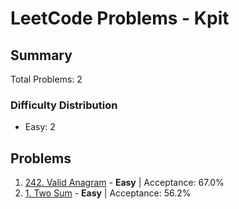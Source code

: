 # LeetCode Problems - Kpit

## Summary
Total Problems: 2

### Difficulty Distribution

- Easy: 2

## Problems

1. [242. Valid Anagram](https://leetcode.com/problems/valid-anagram/) - **Easy** | Acceptance: 67.0%
2. [1. Two Sum](https://leetcode.com/problems/two-sum/) - **Easy** | Acceptance: 56.2%